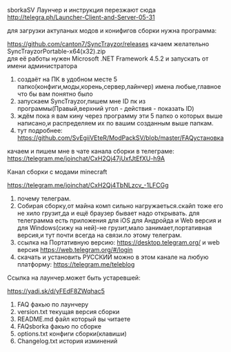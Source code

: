 sborkaSV
Лаунчер и инструкция перезжают сюда
http://telegra.ph/Launcher-Client-and-Server-05-31

для загрузки актуланых модов и конифигов сборки нужна программа:

https://github.com/canton7/SyncTrayzor/releases качаем желательно SyncTrayzorPortable-x64(x32).zip         
для её работы нужен Microsoft .NET Framework 4.5.2 и запускать от имени администратора

1. создаёт на ПК в удобном месте 5 папко(конфиги,моды,корень,сервер,лайнчер) имена любые,главное что бы вам понятно было
2. запускаем SyncTrayzor,пишем мне ID пк из программы(Правый,верхний угол - действия - показать ID)
3. ждём пока я вам кину через программу эти 5 папко о которых выше написано,и распределяем их по вашим созданным выше папкам.
4. тут подробнее: https://github.com/SvEgiiVEteR/ModPackSV/blob/master/FAQустановка

качаем и пишем мне в чате канала сборки в телеграме: https://telegram.me/joinchat/CxH2Qj47jUxfJtEfXU-h9A

Канал сборки с модами minecraft

https://telegram.me/joinchat/CxH2Qj4TbNLzcv_-1LFCGg

1. почему телеграм.
2. Собирая сборку,от майна комп сильно нагружаеться.скайп тоже его не хило грузит,да и ещё браузер бывает надо открывать. для телеграмма есть приложения для iOS для Андройда и Web версия и для Windows(сижу на ней)-не грузит,мало занимает,портативная версия,и тут почти всегда на связи.по этому телеграм.
3. ссылка на Портативную версию: https://desktop.telegram.org/ и web версия https://web.telegram.org/#/login
4. скачать и установить РУССКИЙ можно в этом канале на любую платформу: https://telegram.me/teleblog

Ссылка на лаунчер.может быть устаревшей:

https://yadi.sk/d/yFEdF8ZWqhac5

1. FAQ факью по лаунчеру
2. version.txt текущая версия сборки
3. README.md файл который вы читаете
4. FAQsborka факью по сборке
5. options.txt конфиги сборки(клавиши)
6. Changelog.txt история изминений
